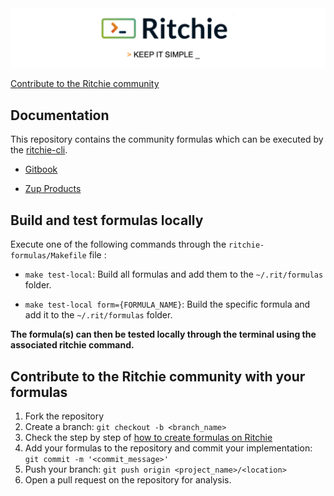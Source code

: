 <img class="special-img-class" src="/docs/img/ritchie-banner.png" />

[Contribute to the Ritchie community](https://github.com/ZupIT/ritchie-formulas/blob/master/CONTRIBUTING.md)

## Documentation

This repository contains the community formulas which can be executed by the [ritchie-cli](https://github.com/ZupIT/ritchie-cli).

- [Gitbook](https://docs.ritchiecli.io)

- [Zup Products](https://www.zup.com.br/en/about)

## Build and test formulas locally

Execute one of the following commands through the `ritchie-formulas/Makefile` file :

- `make test-local`: Build all formulas and add them to the `~/.rit/formulas` folder.

- `make test-local form={FORMULA_NAME}`: Build the specific formula and add it to the `~/.rit/formulas` folder.

**The formula(s) can then be tested locally through the terminal using the associated ritchie command.**

## Contribute to the Ritchie community with your formulas

1. Fork the repository
2. Create a branch: `git checkout -b <branch_name>`
3. Check the step by step of [how to create formulas on Ritchie](https://docs.ritchiecli.io/getting-started/creating-formulas)
4. Add your formulas to the repository and commit your implementation: `git commit -m '<commit_message>'`
5. Push your branch: `git push origin <project_name>/<location>`
6. Open a pull request on the repository for analysis.
